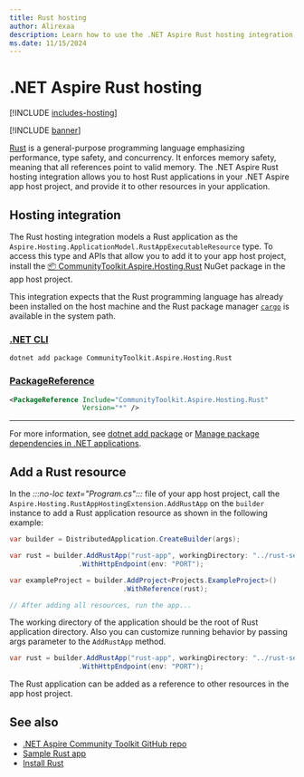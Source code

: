 ```yaml
---
title: Rust hosting
author: Alirexaa
description: Learn how to use the .NET Aspire Rust hosting integration to host Rust applications.
ms.date: 11/15/2024
---
```


# .NET Aspire Rust hosting

[!INCLUDE [includes-hosting](../includes/includes-hosting.md)]

[!INCLUDE [banner](includes/banner.md)]

[Rust](https://www.rust-lang.org/) is a general-purpose programming language emphasizing performance, type safety, and concurrency. It enforces memory safety, meaning that all references point to valid memory.
The .NET Aspire Rust hosting integration allows you to host Rust applications in your .NET Aspire app host project, and provide it to other resources in your application.

## Hosting integration

The Rust hosting integration models a Rust application as the `Aspire.Hosting.ApplicationModel.RustAppExecutableResource` type. To access this type and APIs that allow you to add it to your app host project, install the [📦 CommunityToolkit.Aspire.Hosting.Rust](https://nuget.org/packages/CommunityToolkit.Aspire.Hosting.Rust) NuGet package in the app host project.

This integration expects that the Rust programming language has already been installed on the host machine and the Rust package manager [`cargo`](https://doc.rust-lang.org/cargo/getting-started/installation.html) is available in the system path.

### [.NET CLI](#tab/dotnet-cli)

```dotnetcli
dotnet add package CommunityToolkit.Aspire.Hosting.Rust
```

### [PackageReference](#tab/package-reference)

```xml
<PackageReference Include="CommunityToolkit.Aspire.Hosting.Rust"
                  Version="*" />
```

---

For more information, see [dotnet add package](/dotnet/core/tools/dotnet-add-package) or [Manage package dependencies in .NET applications](/dotnet/core/tools/dependencies).

## Add a Rust resource

In the _:::no-loc text="Program.cs":::_ file of your app host project, call the `Aspire.Hosting.RustAppHostingExtension.AddRustApp` on the `builder` instance to add a Rust application resource as shown in the following example:

```csharp
var builder = DistributedApplication.CreateBuilder(args);

var rust = builder.AddRustApp("rust-app", workingDirectory: "../rust-service")
                 .WithHttpEndpoint(env: "PORT");

var exampleProject = builder.AddProject<Projects.ExampleProject>()
                            .WithReference(rust);

// After adding all resources, run the app...
```
The working directory of the application should be the root of Rust application directory.
Also you can customize running behavior by passing args parameter to the `AddRustApp` method.

```csharp
var rust = builder.AddRustApp("rust-app", workingDirectory: "../rust-service", args: ["--locked"])
                 .WithHttpEndpoint(env: "PORT");
```

The Rust application can be added as a reference to other resources in the app host project.

## See also

- [.NET Aspire Community Toolkit GitHub repo](https://github.com/CommunityToolkit/Aspire)
- [Sample Rust app](https://github.com/CommunityToolkit/Aspire/tree/main/examples/rust)
- [Install Rust](https://www.rust-lang.org/tools/install)

